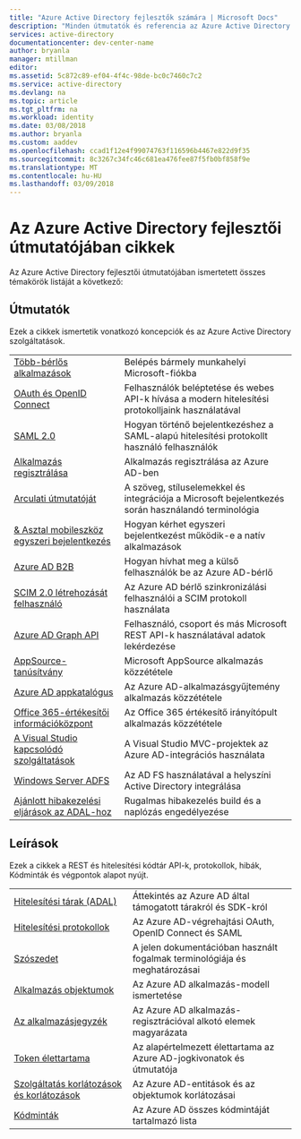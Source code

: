 ```yaml
---
title: "Azure Active Directory fejlesztők számára | Microsoft Docs"
description: "Minden útmutatók és referencia az Azure Active Directory fejlesztői útmutató cikkek listáját."
services: active-directory
documentationcenter: dev-center-name
author: bryanla
manager: mtillman
editor: 
ms.assetid: 5c872c89-ef04-4f4c-98de-bc0c7460c7c2
ms.service: active-directory
ms.devlang: na
ms.topic: article
ms.tgt_pltfrm: na
ms.workload: identity
ms.date: 03/08/2018
ms.author: bryanla
ms.custom: aaddev
ms.openlocfilehash: ccad1f12e4f99074763f116596b4467e822d9f35
ms.sourcegitcommit: 8c3267c34fc46c681ea476fee87f5fb0bf858f9e
ms.translationtype: MT
ms.contentlocale: hu-HU
ms.lasthandoff: 03/09/2018
---
```

# <a name="articles-in-the-azure-ad-developer-guide"></a>Az Azure Active Directory fejlesztői útmutatójában cikkek
Az Azure Active Directory fejlesztői útmutatójában ismertetett összes témakörök listáját a következő:

## <a name="guides"></a>Útmutatók
Ezek a cikkek ismertetik vonatkozó koncepciók és az Azure Active Directory szolgáltatások.

|                                                                                                                                 |  |
| ------------------------------------------------------------------------------------------------------------------------------- | --- |
| [Több-bérlős alkalmazások](active-directory-devhowto-multi-tenant-overview.md)                                                         | Belépés bármely munkahelyi Microsoft-fiókba |
| [OAuth és OpenID Connect](active-directory-protocols-openid-connect-code.md)                                                     | Felhasználók beléptetése és webes API-k hívása a modern hitelesítési protokolljaink használatával |
| [SAML 2.0](active-directory-saml-protocol-reference.md)                                                                         | Hogyan történő bejelentkezéshez a SAML-alapú hitelesítési protokollt használó felhasználók |
| [Alkalmazás regisztrálása](active-directory-integrating-applications.md)                                                                | Alkalmazás regisztrálása az Azure AD-ben |
| [Arculati útmutatóját](active-directory-branding-guidelines.md)                                                                  | A szöveg, stíluselemekkel és integrációja a Microsoft bejelentkezés során használandó terminológia |
| [& Asztal mobileszköz egyszeri bejelentkezés](active-directory-sso-android.md)                                                                         | Hogyan kérhet egyszeri bejelentkezést működik-e a natív alkalmazások |
| [Azure AD B2B](../active-directory-b2b-what-is-azure-ad-b2b.md)                                                                 | Hogyan hívhat meg a külső felhasználók be az Azure AD-bérlő |
| [SCIM 2.0 létrehozását felhasználó](../active-directory-scim-provisioning.md)                                                     | Az Azure AD bérlő szinkronizálási felhasználói a SCIM protokoll használata |
| [Azure AD Graph API](active-directory-graph-api.md)                                                                             | Felhasználó, csoport és más Microsoft REST API-k használatával adatok lekérdezése |
| [AppSource-tanúsítvány](active-directory-devhowto-appsource-certified.md)                                                     | Microsoft AppSource alkalmazás közzététele |
| [Azure AD appkatalógus](active-directory-app-gallery-listing.md)                                                                 |Az Azure AD-alkalmazásgyűjtemény alkalmazás közzététele|
| [Office 365-értékesítői információközpont](https://msdn.microsoft.com/office/office365/howto/submit-web-apps-seller-dashboard)               | Az Office 365 értékesítő irányítópult alkalmazás közzététele |
| [A Visual Studio kapcsolódó szolgáltatások](vs-active-directory-dotnet-getting-started.md)                                               | A Visual Studio MVC-projektek az Azure AD-integrációs használata |
| [Windows Server ADFS](https://technet.microsoft.com/windows-server-docs/identity/ad-fs/overview/ad-fs-scenarios-for-developers) | Az AD FS használatával a helyszíni Active Directory integrálása |
| [Ajánlott hibakezelési eljárások az ADAL-hoz](https://docs.microsoft.com/en-us/azure/active-directory/develop/active-directory-devhowto-adal-error-handling) | Rugalmas hibakezelés build és a naplózás engedélyezése |

## <a name="reference"></a>Leírások
Ezek a cikkek a REST és hitelesítési kódtár API-k, protokollok, hibák, Kódminták és végpontok alapot nyújt.

|                                                                                     | |
| ----------------------------------------------------------------------------------- | --- |
| [Hitelesítési tárak (ADAL)](active-directory-authentication-libraries.md)     | Áttekintés az Azure AD által támogatott tárakról és SDK-król |
| [Hitelesítési protokollok](active-directory-authentication-protocols.md)            | Az Azure AD-végrehajtási OAuth, OpenID Connect és SAML |
| [Szószedet](active-directory-dev-glossary.md)                                        | A jelen dokumentációban használt fogalmak terminológiája és meghatározásai |
| [Alkalmazás objektumok](active-directory-application-objects.md)                      | Az Azure AD alkalmazás-modell ismertetése |
| [Az alkalmazásjegyzék](active-directory-application-manifest.md)                    | Az Azure AD alkalmazás-regisztrációval alkotó elemek magyarázata |
| [Token élettartama](../active-directory-configurable-token-lifetimes.md)              | Az alapértelmezett élettartama az Azure AD-jogkivonatok és útmutatója |
| [Szolgáltatás korlátozások és korlátozások](../active-directory-service-limits-restrictions.md) | Az Azure AD-entitások és az objektumok korlátozásai |
| [Kódminták](active-directory-code-samples.md)                                    | Az Azure AD összes kódmintáját tartalmazó lista |